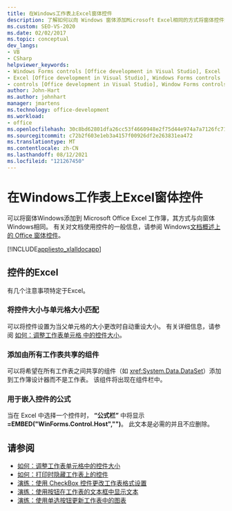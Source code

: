 ```yaml
---
title: 在Windows工作表上Excel窗体控件
description: 了解如何以向 Windows 窗体添加Microsoft Excel相同的方式将窗体控件添加到 Windows 工作簿。
ms.custom: SEO-VS-2020
ms.date: 02/02/2017
ms.topic: conceptual
dev_langs:
- VB
- CSharp
helpviewer_keywords:
- Windows Forms controls [Office development in Visual Studio], Excel
- Excel [Office development in Visual Studio], Windows Forms controls
- controls [Office development in Visual Studio], Window Forms controls
author: John-Hart
ms.author: johnhart
manager: jmartens
ms.technology: office-development
ms.workload:
- office
ms.openlocfilehash: 30c8bd62801dfa26cc53f4660948e2f75d44e974a7a7126fc71a66bd3dc8791c
ms.sourcegitcommit: c72b2f603e1eb3a4157f00926df2e263831ea472
ms.translationtype: MT
ms.contentlocale: zh-CN
ms.lasthandoff: 08/12/2021
ms.locfileid: "121267450"
---
```

# <a name="use-windows-forms-controls-on-excel-worksheets"></a>在Windows工作表上Excel窗体控件
  可以将窗体Windows添加到 Microsoft Office Excel 工作簿，其方式与向窗体Windows相同。 有关对文档使用控件的一般信息，请参阅 Windows[文档概述上的 Office 窗体控件](../vsto/windows-forms-controls-on-office-documents-overview.md)。

 [!INCLUDE[appliesto_xlalldocapp](../vsto/includes/appliesto-xlalldocapp-md.md)]

## <a name="control-considerations-for-excel"></a>控件的Excel
 有几个注意事项特定于Excel。

### <a name="match-control-size-to-cell-size"></a>将控件大小与单元格大小匹配
 可以将控件设置为当父单元格的大小更改时自动重设大小。 有关详细信息，请参阅 [如何：调整工作表单元格 中的控件大小](../vsto/how-to-resize-controls-within-worksheet-cells.md)。

### <a name="add-components-that-are-shared-by-all-worksheets"></a>添加由所有工作表共享的组件
 可以将希望在所有工作表之间共享的组件（如 <xref:System.Data.DataSet>）添加到工作簿设计器而不是工作表。 该组件将出现在组件栏中。

### <a name="formula-for-embedding-controls"></a>用于嵌入控件的公式
 当在 Excel 中选择一个控件时， **“公式栏”** 中将显示 **=EMBED("WinForms.Control.Host","")**。 此文本是必需的并且不应删除。

## <a name="see-also"></a>请参阅
- [如何：调整工作表单元格中的控件大小](../vsto/how-to-resize-controls-within-worksheet-cells.md)
- [如何：打印时隐藏工作表上的控件](../vsto/how-to-hide-controls-on-worksheets-when-printing.md)
- [演练：使用 CheckBox 控件更改工作表格式设置](../vsto/walkthrough-changing-worksheet-formatting-using-checkbox-controls.md)
- [演练：使用按钮在工作表的文本框中显示文本](../vsto/walkthrough-displaying-text-in-a-text-box-in-a-worksheet-using-a-button.md)
- [演练：使用单选按钮更新工作表中的图表](../vsto/walkthrough-updating-a-chart-in-a-worksheet-using-radio-buttons.md)
